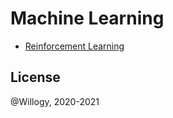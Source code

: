 # Machine Learning
- [Reinforcement Learning](reinforcement-learning)


## License
@Willogy, 2020-2021
